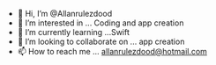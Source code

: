 - 👋 Hi, I’m @Allanrulezdood
- 👀 I’m interested in ... Coding and app creation
- 🌱 I’m currently learning ...Swift
- 💞️ I’m looking to collaborate on ... app creation
- 📫 How to reach me ... allanrulezdood@hotmail.com

<!---
Allanrulezdood/Allanrulezdood is a ✨ special ✨ repository because its `README.md` (this file) appears on your GitHub profile.
You can click the Preview link to take a look at your changes.
--->

